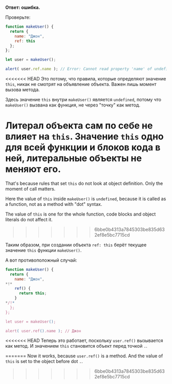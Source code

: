 **Ответ: ошибка.**

Проверьте:
```js run
function makeUser() {
  return {
    name: "Джон",
    ref: this
  };
};

let user = makeUser();

alert( user.ref.name ); // Error: Cannot read property 'name' of undefined
```

<<<<<<< HEAD
Это потому, что правила, которые определяют значение `this`, никак не смотрят на объявление объекта. Важен лишь момент вызова метода.

Здесь значение `this` внутри `makeUser()` является `undefined`, потому что `makeUser()` вызвана как функция, не через "точку" как метод.

Литерал объекта сам по себе не влияет на `this`. Значение `this` одно для всей функции и блоков кода в ней, литеральные объекты не меняют его.
=======
That's because rules that set `this` do not look at object definition. Only the moment of call matters.

Here the value of `this` inside `makeUser()` is `undefined`, because it is called as a function, not as a method with "dot" syntax.

The value of `this` is one for the whole function, code blocks and object literals do not affect it.
>>>>>>> 6bbe0b4313a7845303be835d632ef8e5bc7715cd

Таким образом, при создании объекта `ref: this` берёт текущее значение `this` функции `makeUser()`.

А вот противоположный случай:

```js run
function makeUser() {
  return {
    name: "Джон",
*!*
    ref() {
      return this;
    }
*/!*
  };
};

let user = makeUser();

alert( user.ref().name ); // Джон
```

<<<<<<< HEAD
Теперь это работает, поскольку `user.ref()` вызывается как метод. И значением `this` становится объект перед точкой `.`.


=======
Now it works, because `user.ref()` is a method. And the value of `this` is set to the object before dot `.`.
>>>>>>> 6bbe0b4313a7845303be835d632ef8e5bc7715cd
